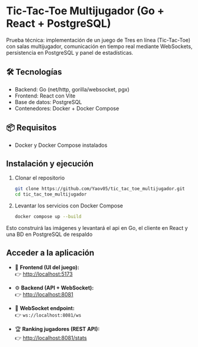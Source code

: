 # Tic-Tac-Toe Multijugador (Go + React + PostgreSQL)

Prueba técnica: implementación de un juego de Tres en línea (Tic-Tac-Toe) con salas multijugador,
comunicación en tiempo real mediante WebSockets, persistencia en PostgreSQL y panel de estadísticas.


## 🛠️ Tecnologías
- Backend: Go (net/http, gorilla/websocket, pgx)
- Frontend: React con Vite
- Base de datos: PostgreSQL
- Contenedores: Docker + Docker Compose


## 📦 Requisitos
- Docker y Docker Compose instalados


## Instalación y ejecución

1. Clonar el repositorio
   ```bash
   git clone https://github.com/Yaov05/tic_tac_toe_multijugador.git
   cd tic_tac_toe_multijugador

2. Levantar los servicios con Docker Compose
    ```bash
    docker compose up --build

Esto construirá las imágenes y levantará el api en Go, el cliente en React y una BD en PostgreSQL de respaldo

## Acceder a la aplicación

- 🎨 **Frontend (UI del juego):**  
  👉 [http://localhost:5173](http://localhost:5173)

- ⚙️ **Backend (API + WebSocket):**  
  👉 [http://localhost:8081](http://localhost:8081)

- 🔌 **WebSocket endpoint:**  
  👉 `ws://localhost:8081/ws`

- 🏆 **Ranking jugadores (REST API):**  
  👉 [http://localhost:8081/stats](http://localhost:8081/stats)
